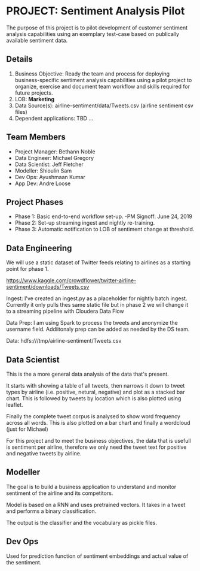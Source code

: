 # PROJECT: Sentiment Analysis Pilot 

The purpose of this project is to pilot development of customer sentiment analysis capabilities using an exemplary test-case based on publically available sentiment data.

## Details
1. Business Objective: Ready the team and process for deploying business-specific sentiment analysis capabilities using a pilot project to organize, exercise and document team workflow and skills required for future projects.   
2. LOB: **Marketing**
3. Data Source(s): airline-sentiment/data/Tweets.csv (airline sentiment csv files)
4. Dependent applications: TBD
...

## Team Members
- Project Manager: Bethann Noble
- Data Engineer: Michael Gregory
- Data Scientist: Jeff Fletcher
- Modeller: Shioulin Sam
- Dev Ops: Ayushmaan Kumar
- App Dev: Andre Loose

## Project Phases
- Phase 1: Basic end-to-end workflow set-up.
  -PM Signoff: June 24, 2019
- Phase 2: Set-up streaming ingest and nightly re-training.
- Phase 3: Automatic notification to LOB of sentiment change at threshold.


## Data Engineering
We will use a static dataset of Twitter feeds relating to airlines as a starting point for phase 1.

https://www.kaggle.com/crowdflower/twitter-airline-sentiment/downloads/Tweets.csv

Ingest: I've created an ingest.py as a placeholder for nightly batch ingest.  Currently it only pulls thes 
same static file but in phase 2 we will change it to a streaming pipeline with Cloudera Data Flow

Data Prep: I am using Spark to process the tweets and anonymize the username field.  Addiitonaly prep
can be added as needed by the DS team.

Data: hdfs:///tmp/airline-sentiment/Tweets.csv

## Data Scientist
This is the a more general data analysis of the data that's present.

It starts with showing a table of all tweets, then narrows it down to tweet types by airline 
(i.e. positive, netural, negative) and plot as a stacked bar chart. This is followed by tweets by
location which is also plotted using leaflet.

Finally the complete tweet corpus is analysed to show word frequency across all words. This is also 
plotted on a bar chart and finally a wordcloud (just for Michael)

For this project and to meet the business objectives, the data that is usefull is sentiment
per airline, therefore we only need the tweet text for positive and negative tweets by airline.

## Modeller
The goal is to build a business application to understand and monitor sentiment of the airline and its competitors.  

Model is based on a RNN and uses pretrained vectors. It takes in a tweet and performs a binary classification.

The output is the classifier and the vocabulary as pickle files. 

## Dev Ops

Used for prediction function of sentiment embeddings and actual value of the sentiment.